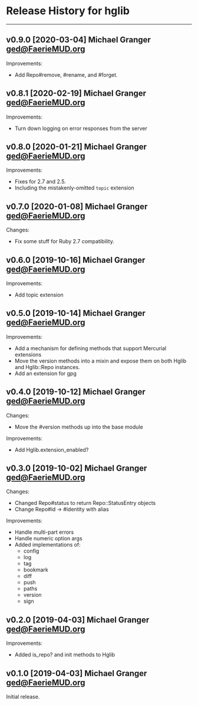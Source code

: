 # Release History for hglib

---

## v0.9.0 [2020-03-04] Michael Granger <ged@FaerieMUD.org>

Improvements:

- Add Repo#remove, #rename, and #forget.


## v0.8.1 [2020-02-19] Michael Granger <ged@FaerieMUD.org>

Improvements:

- Turn down logging on error responses from the server


## v0.8.0 [2020-01-21] Michael Granger <ged@FaerieMUD.org>

Improvements:

- Fixes for 2.7 and 2.5.
- Including the mistakenly-omitted `topic` extension


## v0.7.0 [2020-01-08] Michael Granger <ged@FaerieMUD.org>

Changes:

- Fix some stuff for Ruby 2.7 compatibility.


## v0.6.0 [2019-10-16] Michael Granger <ged@FaerieMUD.org>

Improvements:

- Add topic extension


## v0.5.0 [2019-10-14] Michael Granger <ged@FaerieMUD.org>

Improvements:

- Add a mechanism for defining methods that support Mercurial extensions
- Move the version methods into a mixin and expose them on both Hglib and
  Hglib::Repo instances.
- Add an extension for gpg


## v0.4.0 [2019-10-12] Michael Granger <ged@FaerieMUD.org>

Changes:

- Move the #version methods up into the base module

Improvements:

- Add Hglib.extension_enabled?


## v0.3.0 [2019-10-02] Michael Granger <ged@FaerieMUD.org>

Changes:

- Changed Repo#status to return Repo::StatusEntry objects
- Change Repo#id -> #identity with alias

Improvements:

- Handle multi-part errors
- Handle numeric option args
- Added implementations of:
  - config
  - log
  - tag
  - bookmark
  - diff
  - push
  - paths
  - version
  - sign


## v0.2.0 [2019-04-03] Michael Granger <ged@FaerieMUD.org>

Improvements:

- Added is_repo? and init methods to Hglib


## v0.1.0 [2019-04-03] Michael Granger <ged@FaerieMUD.org>

Initial release.

